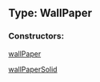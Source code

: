 ## Type: WallPaper  

### Constructors:

[wallPaper](../constructors/wallPaper.md)  

[wallPaperSolid](../constructors/wallPaperSolid.md)  


